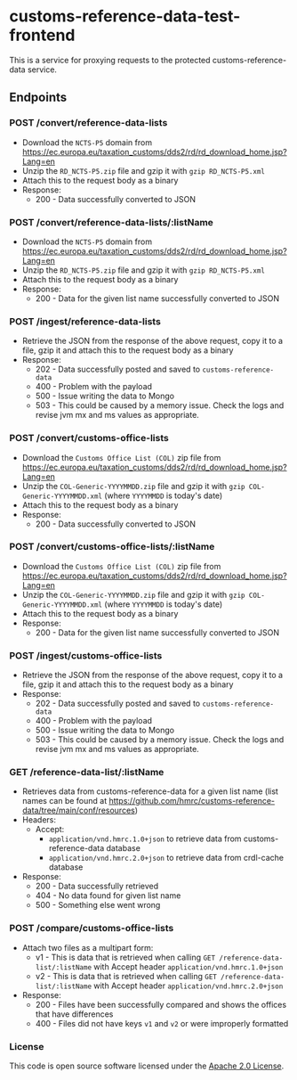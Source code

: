 
# customs-reference-data-test-frontend

This is a service for proxying requests to the protected customs-reference-data service.

## Endpoints

### POST /convert/reference-data-lists
* Download the `NCTS-P5` domain from https://ec.europa.eu/taxation_customs/dds2/rd/rd_download_home.jsp?Lang=en
* Unzip the `RD_NCTS-P5.zip` file and gzip it with `gzip RD_NCTS-P5.xml`
* Attach this to the request body as a binary
* Response:
  * 200 - Data successfully converted to JSON

### POST /convert/reference-data-lists/:listName
* Download the `NCTS-P5` domain from https://ec.europa.eu/taxation_customs/dds2/rd/rd_download_home.jsp?Lang=en
* Unzip the `RD_NCTS-P5.zip` file and gzip it with `gzip RD_NCTS-P5.xml`
* Attach this to the request body as a binary
* Response:
  * 200 - Data for the given list name successfully converted to JSON

### POST /ingest/reference-data-lists
* Retrieve the JSON from the response of the above request, copy it to a file, gzip it and attach this to the request body as a binary
* Response:
  * 202 - Data successfully posted and saved to `customs-reference-data`
  * 400 - Problem with the payload
  * 500 - Issue writing the data to Mongo
  * 503 - This could be caused by a memory issue. Check the logs and revise jvm mx and ms values as appropriate.

### POST /convert/customs-office-lists
* Download the `Customs Office List (COL)` zip file from https://ec.europa.eu/taxation_customs/dds2/rd/rd_download_home.jsp?Lang=en
* Unzip the `COL-Generic-YYYYMMDD.zip` file and gzip it with `gzip COL-Generic-YYYYMMDD.xml` (where `YYYYMMDD` is today's date)
* Attach this to the request body as a binary
* Response:
  * 200 - Data successfully converted to JSON

### POST /convert/customs-office-lists/:listName
* Download the `Customs Office List (COL)` zip file from https://ec.europa.eu/taxation_customs/dds2/rd/rd_download_home.jsp?Lang=en
* Unzip the `COL-Generic-YYYYMMDD.zip` file and gzip it with `gzip COL-Generic-YYYYMMDD.xml` (where `YYYYMMDD` is today's date)
* Attach this to the request body as a binary
* Response:
  * 200 - Data for the given list name successfully converted to JSON

### POST /ingest/customs-office-lists
* Retrieve the JSON from the response of the above request, copy it to a file, gzip it and attach this to the request body as a binary
* Response:
  * 202 - Data successfully posted and saved to `customs-reference-data`
  * 400 - Problem with the payload
  * 500 - Issue writing the data to Mongo
  * 503 - This could be caused by a memory issue. Check the logs and revise jvm mx and ms values as appropriate.

### GET /reference-data-list/:listName
* Retrieves data from customs-reference-data for a given list name (list names can be found at https://github.com/hmrc/customs-reference-data/tree/main/conf/resources)
* Headers:
  * Accept:
    * `application/vnd.hmrc.1.0+json` to retrieve data from customs-reference-data database
    * `application/vnd.hmrc.2.0+json` to retrieve data from crdl-cache database
* Response:
  * 200 - Data successfully retrieved
  * 404 - No data found for given list name
  * 500 - Something else went wrong

### POST /compare/customs-office-lists
* Attach two files as a multipart form:
  * v1 - This is data that is retrieved when calling `GET /reference-data-list/:listName` with Accept header `application/vnd.hmrc.1.0+json`
  * v2 - This is data that is retrieved when calling `GET /reference-data-list/:listName` with Accept header `application/vnd.hmrc.2.0+json`
* Response:
  * 200 - Files have been successfully compared and shows the offices that have differences
  * 400 - Files did not have keys `v1` and `v2` or were improperly formatted

### License

This code is open source software licensed under the [Apache 2.0 License]("http://www.apache.org/licenses/LICENSE-2.0.html").
